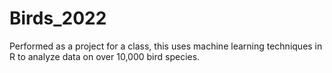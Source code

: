 # Birds_2022
Performed as a project for a class, this uses machine learning techniques in R to analyze data on over 10,000 bird species.
